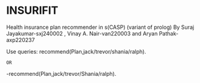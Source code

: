 # INSURIFIT
Health insurance plan recommender in s(CASP) (variant of prolog)
By Suraj Jayakumar-sxj240002
, Vinay A. Nair-van220003
 and Aryan Pathak-axp220237
 
Use queries:
recommend(Plan,jack/trevor/shania/ralph).

	OR
-recommend(Plan,jack/trevor/Shania/ralph).
